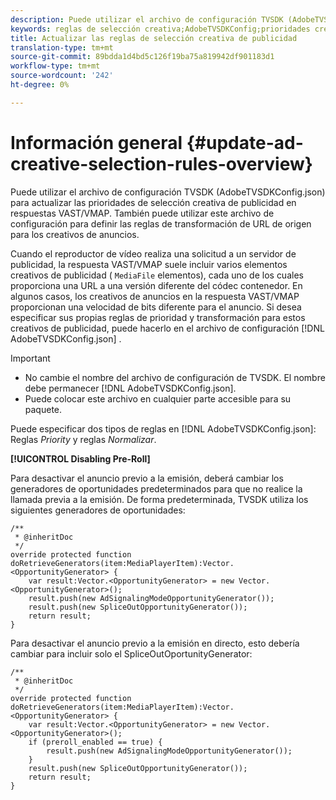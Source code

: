 ```yaml
---
description: Puede utilizar el archivo de configuración TVSDK (AdobeTVSDKConfig.json) para actualizar las prioridades de selección creativa de publicidad en respuestas VAST/VMAP. También puede utilizar este archivo de configuración para definir las reglas de transformación de URL de origen para los creativos de anuncios.
keywords: reglas de selección creativa;AdobeTVSDKConfig;prioridades creativas de publicidad;reglas de transformación
title: Actualizar las reglas de selección creativa de publicidad
translation-type: tm+mt
source-git-commit: 89bdda1d4bd5c126f19ba75a819942df901183d1
workflow-type: tm+mt
source-wordcount: '242'
ht-degree: 0%

---
```



# Información general {#update-ad-creative-selection-rules-overview}

Puede utilizar el archivo de configuración TVSDK (AdobeTVSDKConfig.json) para actualizar las prioridades de selección creativa de publicidad en respuestas VAST/VMAP. También puede utilizar este archivo de configuración para definir las reglas de transformación de URL de origen para los creativos de anuncios.

Cuando el reproductor de vídeo realiza una solicitud a un servidor de publicidad, la respuesta VAST/VMAP suele incluir varios elementos creativos de publicidad ( `MediaFile` elementos), cada uno de los cuales proporciona una URL a una versión diferente del códec contenedor. En algunos casos, los creativos de anuncios en la respuesta VAST/VMAP proporcionan una velocidad de bits diferente para el anuncio. Si desea especificar sus propias reglas de prioridad y transformación para estos creativos de publicidad, puede hacerlo en el archivo de configuración [!DNL AdobeTVSDKConfig.json] .

>[!IMPORTANT]
>
>* No cambie el nombre del archivo de configuración de TVSDK. El nombre debe permanecer [!DNL AdobeTVSDKConfig.json].
>* Puede colocar este archivo en cualquier parte accesible para su paquete.

>



Puede especificar dos tipos de reglas en [!DNL AdobeTVSDKConfig.json]: Reglas *Priority* y reglas *Normalizar*.

**[!UICONTROL Disabling Pre-Roll]**

Para desactivar el anuncio previo a la emisión, deberá cambiar los generadores de oportunidades predeterminados para que no realice la llamada previa a la emisión. De forma predeterminada, TVSDK utiliza los siguientes generadores de oportunidades:

```
/** 
 * @inheritDoc 
 */ 
override protected function doRetrieveGenerators(item:MediaPlayerItem):Vector.<OpportunityGenerator> { 
    var result:Vector.<OpportunityGenerator> = new Vector.<OpportunityGenerator>(); 
    result.push(new AdSignalingModeOpportunityGenerator()); 
    result.push(new SpliceOutOpportunityGenerator()); 
    return result; 
} 
```

Para desactivar el anuncio previo a la emisión en directo, esto debería cambiar para incluir solo el SpliceOutOportunityGenerator:

```
/** 
 * @inheritDoc 
 */ 
override protected function doRetrieveGenerators(item:MediaPlayerItem):Vector.<OpportunityGenerator> { 
    var result:Vector.<OpportunityGenerator> = new Vector.<OpportunityGenerator>(); 
    if (preroll_enabled == true) { 
        result.push(new AdSignalingModeOpportunityGenerator()); 
    } 
    result.push(new SpliceOutOpportunityGenerator()); 
    return result; 
}
```
